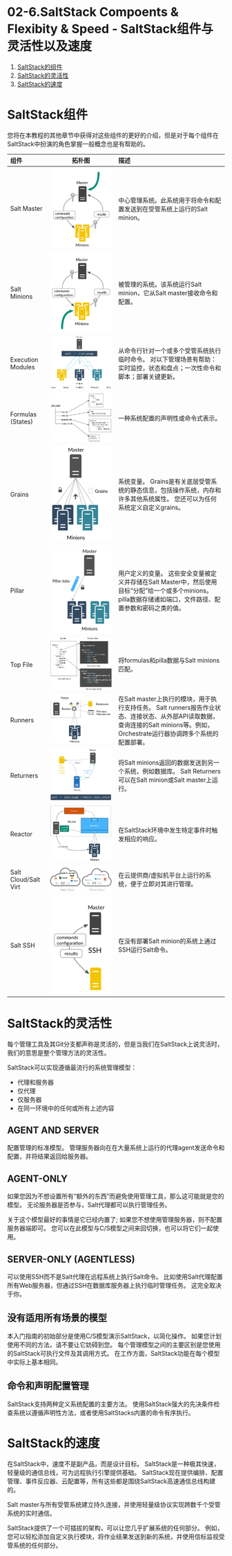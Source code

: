 # 02-6.SaltStack Compoents & Flexibity & Speed - SaltStack组件与灵活性以及速度
1. [SaltStack的组件](#saltstack组件)
2. [SaltStack的灵活性](#saltstack的灵活性)
3. [SaltStack的速度](#saltstack的速度)

# SaltStack组件
您将在本教程的其他章节中获得对这些组件的更好的介绍，但是对于每个组件在SaltStack中扮演的角色掌握一般概念也是有帮助的。

|组件|拓朴图|描述|
| :- | :-: | :- |
|Salt Master|![Salt Master](./images/2-6-salt-master.png)|中心管理系统。此系统用于将命令和配置发送到在受管系统上运行的Salt minion。|
|Salt Minions|![Salt Minions](./images/2-6-salt-minion.png)|被管理的系统。该系统运行Salt minion，它从Salt master接收命令和配置。|
|Execution Modules|![Execution Modules](./images/2-6-salt-execution.png)|从命令行针对一个或多个受管系统执行临时命令。 对以下管理场景有帮助：实时监控，状态和盘点；一次性命令和脚本；部署关键更新。|
|Formulas (States)|![Formulas](./images/2-6-salt-formulas.png)|一种系统配置的声明性或命令式表示。|
|Grains|![Grains](./images/2-6-salt-grains.png)|系统变量。 Grains是有关底层受管系统的静态信息，包括操作系统，内存和许多其他系统属性。 您还可以为任何系统定义自定义grains。|
|Pillar|![Pillar](./images/2-6-salt-pillar.png)|用户定义的变量。 这些安全变量被定义并存储在Salt Master中，然后使用目标“分配”给一个或多个minions。 pilla数据存储诸如端口，文件路径、配置参数和密码之类的值。|
|Top File|![Top File](./images/2-6-salt-topfile.png)|将formulas和pilla数据与Salt minions匹配。|
|Runners|![Runners](./images/2-6-salt-runners.png)|在Salt master上执行的模块，用于执行支持任务。 Salt runners报告作业状态、连接状态、从外部API读取数据，查询连接的Salt minions等。例如，Orchestrate运行器协调跨多个系统的配置部署。|
|Returners|![Returners](./images/2-6-salt-returners.png)|将Salt minions返回的数据发送到另一个系统，例如数据库。 Salt Returners可以在Salt minion或Salt master上运行。|
|Reactor|![Reactor](./images/2-6-salt-reactor.png)|在SaltStack环境中发生特定事件时触发相应的响应。|
|Salt Cloud/Salt Virt|![Salt Cloud / Salt Virt](./images/2-6-salt-cloud.png)|在云提供商/虚拟机平台上运行的系统，便于立即对其进行管理。|
|Salt SSH|![Salt SSH](./images/2-6-salt-ssh.png)|在没有部署Salt minion的系统上通过SSH运行Salt命令。|

# SaltStack的灵活性
每个管理工具及其Git分支都声称是灵活的，但是当我们在SaltStack上说灵活时，我们的意思是整个管理方法的灵活性。

SaltStack可以实现遵循最流行的系统管理模型：
- 代理和服务器
- 仅代理
- 仅服务器
- 在同一环境中的任何或所有上述内容

## AGENT AND SERVER
配置管理的标准模型。 管理服务器向在在大量系统上运行的代理agent发送命令和配置，并将结果返回给服务器。

## AGENT-ONLY
如果您因为不想设置所有“额外的东西”而避免使用管理工具，那么这可能就是您的模型。 无论服务器是否参与，Salt代理都可以执行管理任务。

关于这个模型最好的事情是它已经内置了; 如果您不想使用管理服务器，则不配置服务器端即可。 您可以在此模型与C/S模型之间来回切换，也可以将它们一起使用。

## SERVER-ONLY (AGENTLESS)
可以使用SSH而不是Salt代理在远程系统上执行Salt命令。 比如使用Salt代理配置所有Web服务器，但通过SSH在数据库服务器上执行临时管理任务。 这完全取决于你。

## 没有适用所有场景的模型
本入门指南的初始部分是使用C/S模型演示SaltStack，以简化操作。 如果您计划使用不同的方法，请不要让它妨碍到您。 每个管理模型之间的主要区别是您使用的SaltStack可执行文件及其调用方式。 在工作方面，SaltStack功能在每个模型中实际上基本相同。

## 命令和声明配置管理
SaltStack支持两种定义系统配置的主要方法。 使用SaltStack强大的先决条件检查系统以遵循声明性方法，或者使用SaltStacks内置的命令有序执行。

# SaltStack的速度
在SaltStack中，速度不是副产品，而是设计目标。 SaltStack是一种极其快速，轻量级的通信总线，可为远程执行引擎提供基础。 SaltStack现在提供编排、配置管理、事件反应器、云配置等，所有这些都是围绕SaltStack高速通信总线构建的。

Salt master与所有受管系统建立持久连接，并使用轻量级协议实现跨数千个受管系统的实时通信。

SaltStack提供了一个可插拔的架构，可以让您几乎扩展系统的任何部分。 例如，您可以轻松添加自定义执行模块，将作业结果发送到新的系统，并使用信标监视受管系统的任何部分。
